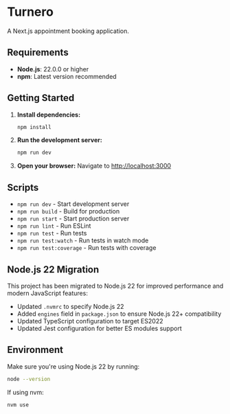 # Turnero

A Next.js appointment booking application.

## Requirements

- **Node.js**: 22.0.0 or higher
- **npm**: Latest version recommended

## Getting Started

1. **Install dependencies:**
   ```bash
   npm install
   ```

2. **Run the development server:**
   ```bash
   npm run dev
   ```

3. **Open your browser:**
   Navigate to [http://localhost:3000](http://localhost:3000)

## Scripts

- `npm run dev` - Start development server
- `npm run build` - Build for production
- `npm run start` - Start production server
- `npm run lint` - Run ESLint
- `npm run test` - Run tests
- `npm run test:watch` - Run tests in watch mode
- `npm run test:coverage` - Run tests with coverage

## Node.js 22 Migration

This project has been migrated to Node.js 22 for improved performance and modern JavaScript features:

- Updated `.nvmrc` to specify Node.js 22
- Added `engines` field in `package.json` to ensure Node.js 22+ compatibility
- Updated TypeScript configuration to target ES2022
- Updated Jest configuration for better ES modules support

## Environment

Make sure you're using Node.js 22 by running:
```bash
node --version
```

If using nvm:
```bash
nvm use
```